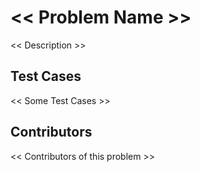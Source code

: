 # << Problem Name >>

<< Description >>

## Test Cases

<< Some Test Cases >>

## Contributors

<< Contributors of this problem >>
